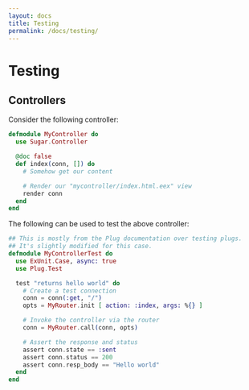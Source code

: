 ```yaml
---
layout: docs
title: Testing
permalink: /docs/testing/
---
```


# Testing

## Controllers

Consider the following controller:

```elixir
defmodule MyController do
  use Sugar.Controller

  @doc false
  def index(conn, []) do
    # Somehow get our content

    # Render our "mycontroller/index.html.eex" view
    render conn
  end
end
```

The following can be used to test the above controller:

```elixir
## This is mostly from the Plug documentation over testing plugs.
## It's slightly modified for this case.
defmodule MyControllerTest do
  use ExUnit.Case, async: true
  use Plug.Test

  test "returns hello world" do
    # Create a test connection
    conn = conn(:get, "/")
    opts = MyRouter.init [ action: :index, args: %{} ]

    # Invoke the controller via the router
    conn = MyRouter.call(conn, opts)

    # Assert the response and status
    assert conn.state == :sent
    assert conn.status == 200
    assert conn.resp_body == "Hello world"
  end
end
```
